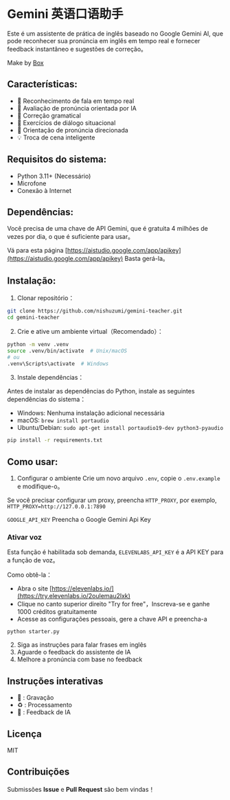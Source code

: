# Gemini 英语口语助手

Este é um assistente de prática de inglês baseado no Google Gemini AI, que pode reconhecer sua pronúncia em inglês em tempo real e fornecer feedback instantâneo e sugestões de correção。

Make by [Box](https://x.com/boxmrchen)

## Características:

- 🎤 Reconhecimento de fala em tempo real
- 🤖 Avaliação de pronúncia orientada por IA
- 📝 Correção gramatical
- 🔄 Exercícios de diálogo situacional
- 🎯 Orientação de pronúncia direcionada
- 💡 Troca de cena inteligente

## Requisitos do sistema:

- Python 3.11+ (Necessário)
- Microfone
- Conexão à Internet

## Dependências:

Você precisa de uma chave de API Gemini, que é gratuita 4 milhões de vezes por dia, o que é suficiente para usar。

Vá para esta página [https://aistudio.google.com/app/apikey](https://aistudio.google.com/app/apikey) Basta gerá-la。

## Instalação:

1. Clonar repositório：
```bash
git clone https://github.com/nishuzumi/gemini-teacher.git
cd gemini-teacher
```

2. Crie e ative um ambiente virtual（Recomendado）：
```bash
python -m venv .venv
source .venv/bin/activate  # Unix/macOS
# ou
.venv\Scripts\activate  # Windows
```

3. Instale dependências：

Antes de instalar as dependências do Python, instale as seguintes dependências do sistema：

- Windows: Nenhuma instalação adicional necessária
- macOS: `brew install portaudio`
- Ubuntu/Debian: `sudo apt-get install portaudio19-dev python3-pyaudio`

```bash
pip install -r requirements.txt
```

## Como usar:

1. Configurar o ambiente
Crie um novo arquivo `.env`, copie o `.env.example` e modifique-o。

Se você precisar configurar um proxy, preencha `HTTP_PROXY`, por exemplo, `HTTP_PROXY=http://127.0.0.1:7890`

`GOOGLE_API_KEY` Preencha o Google Gemini Api Key
### Ativar voz
Esta função é habilitada sob demanda, `ELEVENLABS_API_KEY` é a API KEY para a função de voz。

Como obtê-la：
- Abra o site [https://elevenlabs.io/](https://try.elevenlabs.io/2oulemau2lxk)
- Clique no canto superior direito "Try for free"，Inscreva-se e ganhe 1000 créditos gratuitamente
- Acesse as configurações pessoais, gere a chave API e preencha-a

```bash
python starter.py
```

2. Siga as instruções para falar frases em inglês
3. Aguarde o feedback do assistente de IA
4. Melhore a pronúncia com base no feedback

## Instruções interativas

- 🎤 : Gravação
- ♻️ : Processamento
- 🤖 : Feedback de IA

## Licença

MIT

## Contribuições

Submissões **Issue** e **Pull Request** são bem vindas！
